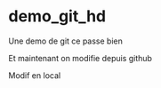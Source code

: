 # demo_git_hd
Une demo de git ce passe bien

Et maintenant on modifie depuis github

Modif en local
